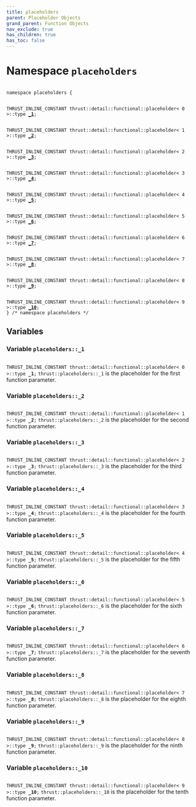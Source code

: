 ```yaml
---
title: placeholders
parent: Placeholder Objects
grand_parent: Function Objects
nav_exclude: true
has_children: true
has_toc: false
---
```


# Namespace `placeholders`

<code class="doxybook">
<span>namespace placeholders {</span>
<br>
<span>THRUST_INLINE_CONSTANT thrust::detail::functional::placeholder< 0 >::type <b><a href="/api/namespaces/namespaceplaceholders.html#variable-_1">&#95;1</a></b>;</span>
<br>
<span>THRUST_INLINE_CONSTANT thrust::detail::functional::placeholder< 1 >::type <b><a href="/api/namespaces/namespaceplaceholders.html#variable-_2">&#95;2</a></b>;</span>
<br>
<span>THRUST_INLINE_CONSTANT thrust::detail::functional::placeholder< 2 >::type <b><a href="/api/namespaces/namespaceplaceholders.html#variable-_3">&#95;3</a></b>;</span>
<br>
<span>THRUST_INLINE_CONSTANT thrust::detail::functional::placeholder< 3 >::type <b><a href="/api/namespaces/namespaceplaceholders.html#variable-_4">&#95;4</a></b>;</span>
<br>
<span>THRUST_INLINE_CONSTANT thrust::detail::functional::placeholder< 4 >::type <b><a href="/api/namespaces/namespaceplaceholders.html#variable-_5">&#95;5</a></b>;</span>
<br>
<span>THRUST_INLINE_CONSTANT thrust::detail::functional::placeholder< 5 >::type <b><a href="/api/namespaces/namespaceplaceholders.html#variable-_6">&#95;6</a></b>;</span>
<br>
<span>THRUST_INLINE_CONSTANT thrust::detail::functional::placeholder< 6 >::type <b><a href="/api/namespaces/namespaceplaceholders.html#variable-_7">&#95;7</a></b>;</span>
<br>
<span>THRUST_INLINE_CONSTANT thrust::detail::functional::placeholder< 7 >::type <b><a href="/api/namespaces/namespaceplaceholders.html#variable-_8">&#95;8</a></b>;</span>
<br>
<span>THRUST_INLINE_CONSTANT thrust::detail::functional::placeholder< 8 >::type <b><a href="/api/namespaces/namespaceplaceholders.html#variable-_9">&#95;9</a></b>;</span>
<br>
<span>THRUST_INLINE_CONSTANT thrust::detail::functional::placeholder< 9 >::type <b><a href="/api/namespaces/namespaceplaceholders.html#variable-_10">&#95;10</a></b>;</span>
<span>} /* namespace placeholders */</span>
</code>

## Variables

<h3 id="variable-_1">
Variable <code>placeholders::&#95;1</code>
</h3>

<code class="doxybook">
<span>THRUST_INLINE_CONSTANT thrust::detail::functional::placeholder< 0 >::type <b>_1</b>;</span></code>
<code>thrust::placeholders::&#95;1</code> is the placeholder for the first function parameter. 

<h3 id="variable-_2">
Variable <code>placeholders::&#95;2</code>
</h3>

<code class="doxybook">
<span>THRUST_INLINE_CONSTANT thrust::detail::functional::placeholder< 1 >::type <b>_2</b>;</span></code>
<code>thrust::placeholders::&#95;2</code> is the placeholder for the second function parameter. 

<h3 id="variable-_3">
Variable <code>placeholders::&#95;3</code>
</h3>

<code class="doxybook">
<span>THRUST_INLINE_CONSTANT thrust::detail::functional::placeholder< 2 >::type <b>_3</b>;</span></code>
<code>thrust::placeholders::&#95;3</code> is the placeholder for the third function parameter. 

<h3 id="variable-_4">
Variable <code>placeholders::&#95;4</code>
</h3>

<code class="doxybook">
<span>THRUST_INLINE_CONSTANT thrust::detail::functional::placeholder< 3 >::type <b>_4</b>;</span></code>
<code>thrust::placeholders::&#95;4</code> is the placeholder for the fourth function parameter. 

<h3 id="variable-_5">
Variable <code>placeholders::&#95;5</code>
</h3>

<code class="doxybook">
<span>THRUST_INLINE_CONSTANT thrust::detail::functional::placeholder< 4 >::type <b>_5</b>;</span></code>
<code>thrust::placeholders::&#95;5</code> is the placeholder for the fifth function parameter. 

<h3 id="variable-_6">
Variable <code>placeholders::&#95;6</code>
</h3>

<code class="doxybook">
<span>THRUST_INLINE_CONSTANT thrust::detail::functional::placeholder< 5 >::type <b>_6</b>;</span></code>
<code>thrust::placeholders::&#95;6</code> is the placeholder for the sixth function parameter. 

<h3 id="variable-_7">
Variable <code>placeholders::&#95;7</code>
</h3>

<code class="doxybook">
<span>THRUST_INLINE_CONSTANT thrust::detail::functional::placeholder< 6 >::type <b>_7</b>;</span></code>
<code>thrust::placeholders::&#95;7</code> is the placeholder for the seventh function parameter. 

<h3 id="variable-_8">
Variable <code>placeholders::&#95;8</code>
</h3>

<code class="doxybook">
<span>THRUST_INLINE_CONSTANT thrust::detail::functional::placeholder< 7 >::type <b>_8</b>;</span></code>
<code>thrust::placeholders::&#95;8</code> is the placeholder for the eighth function parameter. 

<h3 id="variable-_9">
Variable <code>placeholders::&#95;9</code>
</h3>

<code class="doxybook">
<span>THRUST_INLINE_CONSTANT thrust::detail::functional::placeholder< 8 >::type <b>_9</b>;</span></code>
<code>thrust::placeholders::&#95;9</code> is the placeholder for the ninth function parameter. 

<h3 id="variable-_10">
Variable <code>placeholders::&#95;10</code>
</h3>

<code class="doxybook">
<span>THRUST_INLINE_CONSTANT thrust::detail::functional::placeholder< 9 >::type <b>_10</b>;</span></code>
<code>thrust::placeholders::&#95;10</code> is the placeholder for the tenth function parameter. 


